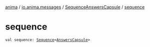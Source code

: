 [anima](../../index.md) / [io.anima.messages](../index.md) / [SequenceAnswersCapsule](index.md) / [sequence](./sequence.md)

# sequence

`val sequence: `[`Sequence`](https://kotlinlang.org/api/latest/jvm/stdlib/kotlin.sequences/-sequence/index.html)`<`[`AnswersCapsule`](../-answers-capsule/index.md)`>`
